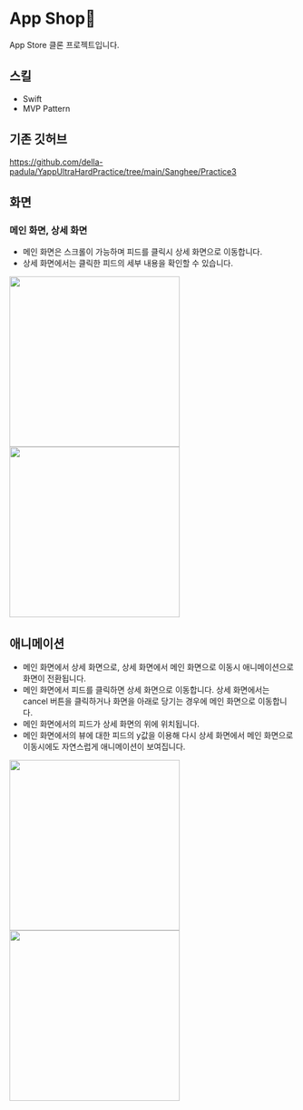 # App Shop🍎
App Store 클론 프로젝트입니다.

## 스킬
- Swift
- MVP Pattern

## 기존 깃허브
https://github.com/della-padula/YappUltraHardPractice/tree/main/Sanghee/Practice3

## 화면

### 메인 화면, 상세 화면
- 메인 화면은 스크롤이 가능하며 피드를 클릭시 상세 화면으로 이동합니다.
- 상세 화면에서는 클릭한 피드의 세부 내용을 확인할 수 있습니다.

<img src="https://user-images.githubusercontent.com/61302874/136066429-28833ab1-6203-4a66-8f04-7b78c5a6f3dc.gif" width="300" align="left" >
<img src="https://user-images.githubusercontent.com/61302874/136066484-aa714ec1-e963-464d-b6c6-a90fcd255938.gif" width="300" >

## 애니메이션
- 메인 화면에서 상세 화면으로, 상세 화면에서 메인 화면으로 이동시 애니메이션으로 화면이 전환됩니다.
- 메인 화면에서 피드를 클릭하면 상세 화면으로 이동합니다. 상세 화면에서는 cancel 버튼을 클릭하거나 화면을 아래로 당기는 경우에 메인 화면으로 이동합니다.
- 메인 화면에서의 피드가 상세 화면의 위에 위치됩니다.
- 메인 화면에서의 뷰에 대한 피드의 y값을 이용해 다시 상세 화면에서 메인 화면으로 이동시에도 자연스럽게 애니메이션이 보여집니다.

<img src="https://user-images.githubusercontent.com/61302874/136066539-aa7b3ba4-3e94-4393-8e3d-f84b0eb68f89.gif" width="300" align="left" >
<img src="https://user-images.githubusercontent.com/61302874/136083892-35611e64-3b16-40ff-87c8-d6a6102f3aaa.gif" width="300" >
